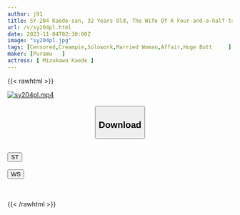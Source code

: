 ```yaml
---
author: j91
title: SY-204 Kaede-san, 32 Years Old, The Wife Of A Four-and-a-half-tatami Room Amateur Four-and-a-half-tatami Creampie Series Kaede Mizukawa
url: /v/sy204pl.html
date: 2023-11-04T02:30:00Z
image: "sy204pl.jpg"
tags: [Censored,Creampie,Solowork,Married Woman,Affair,Huge Butt	 ]
maker: [Puramu   ]
actress: [ Mizukawa Kaede ]
---
```



{{< rawhtml >}}

<div class="video" data-videoid="rBLkvK16a6CYme">
    <a href="javascript:;">
        <img src="https://my.j91.asia/v/sy204pl.jpg" width="WIDTH" height="HEIGHT" alt="sy204pl.mp4" loading="lazy">
    </a>
</div>

<script type="text/javascript" src="https://j91.asia/asset/on-demand-st.js"></script>

<br>
  <link rel="stylesheet" href="https://j91.asia/asset/bs5.css">
  
  <center>
  <button class="btn btn-primary" type="button" data-bs-toggle="collapse" data-bs-target=".multi-collapse" aria-expanded="false" aria-controls="multiCollapseExample1 multiCollapseExample2"><h2>Download</h2></button></center>
</p>
<div class="row">
  <div class="col">
    <div class="collapse multi-collapse" id="multiCollapseExample1">
      <div class="card card-body">
	      	      <br>
<div class="buttons">  
<a href="https://streamtape.to/v/rBLkvK16a6CYme" target="_blank"><button class="btn-hover color-3"><i class="fa fa-download"></i> ST</button></a></div>
    </div>
  </div>
</div>
  <div class="col">
    <div class="collapse multi-collapse" id="multiCollapseExample2">
      <div class="card card-body">
	      <br>
<div class="buttons">
    <a href="https://wolfstream.tv/lfb3exdiphwq" target="_blank"><button class="btn-hover color-9"><i class="fa fa-download"></i> WS</button></a></div>
<br><br>
      </div>
    </div>
  </div>
</div>

{{< /rawhtml >}}